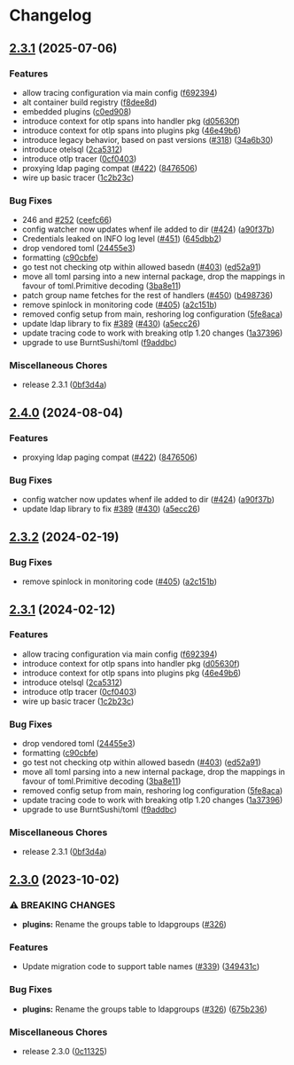 # Changelog

## [2.3.1](https://github.com/nnstd/glauth/compare/v2.4.0...v2.3.1) (2025-07-06)


### Features

* allow tracing configuration via main config ([f692394](https://github.com/nnstd/glauth/commit/f692394942aa0f93a1aa1572331fd1c3e3553156))
* alt container build registry ([f8dee8d](https://github.com/nnstd/glauth/commit/f8dee8da879232f5c6ae2a2a19565562c7d0d9fd))
* embedded plugins ([c0ed908](https://github.com/nnstd/glauth/commit/c0ed90822fd4d2ee7104a1979d423a0c93d758ac))
* introduce context for otlp spans into handler pkg ([d05630f](https://github.com/nnstd/glauth/commit/d05630f66b80a776fd406782ad1fde5c6c66eac6))
* introduce context for otlp spans into plugins pkg ([46e49b6](https://github.com/nnstd/glauth/commit/46e49b6976318a9f3670b88bdcb3411dfac0a17c))
* introduce legacy behavior, based on past versions ([#318](https://github.com/nnstd/glauth/issues/318)) ([34a6b30](https://github.com/nnstd/glauth/commit/34a6b30b8fe69c90cab09eb85890ffdfe8fc80fd))
* introduce otelsql ([2ca5312](https://github.com/nnstd/glauth/commit/2ca53126965aa7d42b23aee15f750df12822d454))
* introduce otlp tracer ([0cf0403](https://github.com/nnstd/glauth/commit/0cf04037a2a7b38c8ed7af2451b115f48c5427b5))
* proxying ldap paging compat ([#422](https://github.com/nnstd/glauth/issues/422)) ([8476506](https://github.com/nnstd/glauth/commit/8476506b8c51e993eb90c73d612f69fec5350b89))
* wire up basic tracer ([1c2b23c](https://github.com/nnstd/glauth/commit/1c2b23c00ff85b83a6d2e4bf4a9a68081aaf2777))


### Bug Fixes

* 246 and [#252](https://github.com/nnstd/glauth/issues/252) ([ceefc66](https://github.com/nnstd/glauth/commit/ceefc66dbba9ae054958269825de31d22d30e262))
* config watcher now updates whenf ile added to dir ([#424](https://github.com/nnstd/glauth/issues/424)) ([a90f37b](https://github.com/nnstd/glauth/commit/a90f37b23b76af22c700392d68bf227b7aee1894))
* Credentials leaked on INFO log level ([#451](https://github.com/nnstd/glauth/issues/451)) ([645dbb2](https://github.com/nnstd/glauth/commit/645dbb226683ae57f3d5382e21ea42444e940752))
* drop vendored toml ([24455e3](https://github.com/nnstd/glauth/commit/24455e39889716ce7ae1e7e8a7dacfa7d4c96080))
* formatting ([c90cbfe](https://github.com/nnstd/glauth/commit/c90cbfe5fb090fc19a55d64e01cd0e31c38bf2f0))
* go test not checking otp within allowed basedn ([#403](https://github.com/nnstd/glauth/issues/403)) ([ed52a91](https://github.com/nnstd/glauth/commit/ed52a91ec4117ff58fe606a1d8ba10786501a1e5))
* move all toml parsing into a new internal package, drop the mappings in favour of toml.Primitive decoding ([3ba8e11](https://github.com/nnstd/glauth/commit/3ba8e1113217be647d240261322453d213ea7da4))
* patch group name fetches for the rest of handlers ([#450](https://github.com/nnstd/glauth/issues/450)) ([b498736](https://github.com/nnstd/glauth/commit/b498736cfdd0ee6f1585d682a5c54c9d927b8dbb))
* remove spinlock in monitoring code ([#405](https://github.com/nnstd/glauth/issues/405)) ([a2c151b](https://github.com/nnstd/glauth/commit/a2c151b0d025332462369a846a51ef4deff5332b))
* removed config setup from main, reshoring log configuration ([5fe8aca](https://github.com/nnstd/glauth/commit/5fe8aca852bdfe7e375ea99b87074bae35fc3407))
* update ldap library to fix [#389](https://github.com/nnstd/glauth/issues/389) ([#430](https://github.com/nnstd/glauth/issues/430)) ([a5ecc26](https://github.com/nnstd/glauth/commit/a5ecc26e064cea9e4dab3dd234ebd5d5eb06be0e))
* update tracing code to work with breaking otlp 1.20 changes ([1a37396](https://github.com/nnstd/glauth/commit/1a3739610997b58100040d0c8a405596fccc8e23))
* upgrade to use BurntSushi/toml ([f9addbc](https://github.com/nnstd/glauth/commit/f9addbc2c5b13ccc2779dbabc4c55bc8706f53d6))


### Miscellaneous Chores

* release 2.3.1 ([0bf3d4a](https://github.com/nnstd/glauth/commit/0bf3d4a82a8451e7bbda74e3730345aab5a855a7))

## [2.4.0](https://github.com/glauth/glauth/compare/v2.3.2...v2.4.0) (2024-08-04)


### Features

* proxying ldap paging compat ([#422](https://github.com/glauth/glauth/issues/422)) ([8476506](https://github.com/glauth/glauth/commit/8476506b8c51e993eb90c73d612f69fec5350b89))


### Bug Fixes

* config watcher now updates whenf ile added to dir ([#424](https://github.com/glauth/glauth/issues/424)) ([a90f37b](https://github.com/glauth/glauth/commit/a90f37b23b76af22c700392d68bf227b7aee1894))
* update ldap library to fix [#389](https://github.com/glauth/glauth/issues/389) ([#430](https://github.com/glauth/glauth/issues/430)) ([a5ecc26](https://github.com/glauth/glauth/commit/a5ecc26e064cea9e4dab3dd234ebd5d5eb06be0e))

## [2.3.2](https://github.com/glauth/glauth/compare/v2.3.1...v2.3.2) (2024-02-19)


### Bug Fixes

* remove spinlock in monitoring code ([#405](https://github.com/glauth/glauth/issues/405)) ([a2c151b](https://github.com/glauth/glauth/commit/a2c151b0d025332462369a846a51ef4deff5332b))

## [2.3.1](https://github.com/glauth/glauth/compare/v2.2.1...v2.3.1) (2024-02-12)


### Features

* allow tracing configuration via main config ([f692394](https://github.com/glauth/glauth/commit/f692394942aa0f93a1aa1572331fd1c3e3553156))
* introduce context for otlp spans into handler pkg ([d05630f](https://github.com/glauth/glauth/commit/d05630f66b80a776fd406782ad1fde5c6c66eac6))
* introduce context for otlp spans into plugins pkg ([46e49b6](https://github.com/glauth/glauth/commit/46e49b6976318a9f3670b88bdcb3411dfac0a17c))
* introduce otelsql ([2ca5312](https://github.com/glauth/glauth/commit/2ca53126965aa7d42b23aee15f750df12822d454))
* introduce otlp tracer ([0cf0403](https://github.com/glauth/glauth/commit/0cf04037a2a7b38c8ed7af2451b115f48c5427b5))
* wire up basic tracer ([1c2b23c](https://github.com/glauth/glauth/commit/1c2b23c00ff85b83a6d2e4bf4a9a68081aaf2777))


### Bug Fixes

* drop vendored toml ([24455e3](https://github.com/glauth/glauth/commit/24455e39889716ce7ae1e7e8a7dacfa7d4c96080))
* formatting ([c90cbfe](https://github.com/glauth/glauth/commit/c90cbfe5fb090fc19a55d64e01cd0e31c38bf2f0))
* go test not checking otp within allowed basedn ([#403](https://github.com/glauth/glauth/issues/403)) ([ed52a91](https://github.com/glauth/glauth/commit/ed52a91ec4117ff58fe606a1d8ba10786501a1e5))
* move all toml parsing into a new internal package, drop the mappings in favour of toml.Primitive decoding ([3ba8e11](https://github.com/glauth/glauth/commit/3ba8e1113217be647d240261322453d213ea7da4))
* removed config setup from main, reshoring log configuration ([5fe8aca](https://github.com/glauth/glauth/commit/5fe8aca852bdfe7e375ea99b87074bae35fc3407))
* update tracing code to work with breaking otlp 1.20 changes ([1a37396](https://github.com/glauth/glauth/commit/1a3739610997b58100040d0c8a405596fccc8e23))
* upgrade to use BurntSushi/toml ([f9addbc](https://github.com/glauth/glauth/commit/f9addbc2c5b13ccc2779dbabc4c55bc8706f53d6))


### Miscellaneous Chores

* release 2.3.1 ([0bf3d4a](https://github.com/glauth/glauth/commit/0bf3d4a82a8451e7bbda74e3730345aab5a855a7))

## [2.3.0](https://github.com/glauth/glauth/compare/v2.2.0...v2.3.0) (2023-10-02)


### ⚠ BREAKING CHANGES

* **plugins:** Rename the groups table to ldapgroups ([#326](https://github.com/glauth/glauth/issues/326))

### Features

* Update migration code to support table names ([#339](https://github.com/glauth/glauth/issues/339)) ([349431c](https://github.com/glauth/glauth/commit/349431c6caa0388d17ab987621eb9be5f019155e))


### Bug Fixes

* **plugins:** Rename the groups table to ldapgroups ([#326](https://github.com/glauth/glauth/issues/326)) ([675b236](https://github.com/glauth/glauth/commit/675b236328a21a65daa7876a1a3c6900b85b1964))


### Miscellaneous Chores

* release 2.3.0 ([0c11325](https://github.com/glauth/glauth/commit/0c11325a2482d5067c805a4c7ed948a5e337b8f8))
